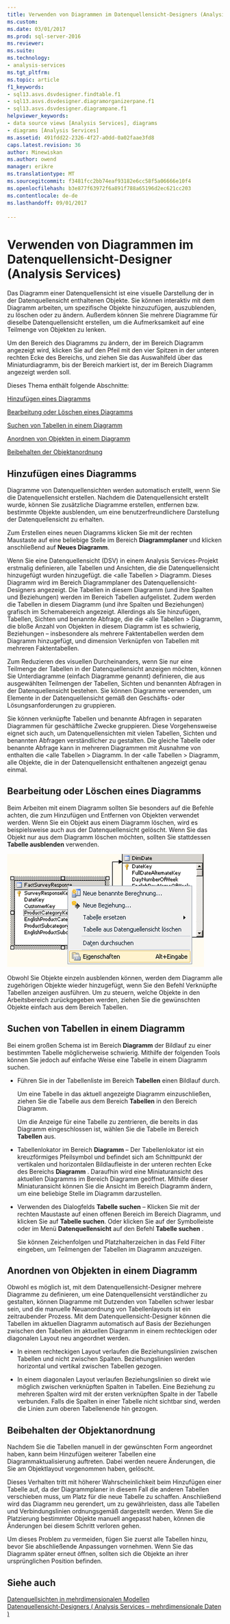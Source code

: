 ```yaml
---
title: Verwenden von Diagrammen im Datenquellensicht-Designers (Analysis Services) | Microsoft Docs
ms.custom: 
ms.date: 03/01/2017
ms.prod: sql-server-2016
ms.reviewer: 
ms.suite: 
ms.technology:
- analysis-services
ms.tgt_pltfrm: 
ms.topic: article
f1_keywords:
- sql13.asvs.dsvdesigner.findtable.f1
- sql13.asvs.dsvdesigner.diagramorganizerpane.f1
- sql13.asvs.dsvdesigner.diagrampane.f1
helpviewer_keywords:
- data source views [Analysis Services], diagrams
- diagrams [Analysis Services]
ms.assetid: 491fdd22-2326-4f27-a0dd-0a02faae3fd8
caps.latest.revision: 36
author: Minewiskan
ms.author: owend
manager: erikre
ms.translationtype: MT
ms.sourcegitcommit: f3481fcc2bb74eaf93182e6cc58f5a06666e10f4
ms.openlocfilehash: b3e877f63972f6a891f788a65196d2ec621cc203
ms.contentlocale: de-de
ms.lasthandoff: 09/01/2017

---
```

# <a name="work-with-diagrams-in-data-source-view-designer-analysis-services"></a>Verwenden von Diagrammen im Datenquellensicht-Designer (Analysis Services)
  Das Diagramm einer Datenquellensicht ist eine visuelle Darstellung der in der Datenquellensicht enthaltenen Objekte. Sie können interaktiv mit dem Diagramm arbeiten, um spezifische Objekte hinzuzufügen, auszublenden, zu löschen oder zu ändern. Außerdem können Sie mehrere Diagramme für dieselbe Datenquellensicht erstellen, um die Aufmerksamkeit auf eine Teilmenge von Objekten zu lenken.  
  
 Um den Bereich des Diagramms zu ändern, der im Bereich Diagramm angezeigt wird, klicken Sie auf den Pfeil mit den vier Spitzen in der unteren rechten Ecke des Bereichs, und ziehen Sie das Auswahlfeld über das Miniaturdiagramm, bis der Bereich markiert ist, der im Bereich Diagramm angezeigt werden soll.  
  
 Dieses Thema enthält folgende Abschnitte:  
  
 [Hinzufügen eines Diagramms](#bkmk_add)  
  
 [Bearbeitung oder Löschen eines Diagramms](#bkmk_edit)  
  
 [Suchen von Tabellen in einem Diagramm](#bkmk_findtables)  
  
 [Anordnen von Objekten in einem Diagramm](#bkmk_arrangeobjects)  
  
 [Beibehalten der Objektanordnung](#bkmk_preserve)  
  
##  <a name="bkmk_add"></a> Hinzufügen eines Diagramms  
 Diagramme von Datenquellensichten werden automatisch erstellt, wenn Sie die Datenquellensicht erstellen. Nachdem die Datenquellensicht erstellt wurde, können Sie zusätzliche Diagramme erstellen, entfernen bzw. bestimmte Objekte ausblenden, um eine benutzerfreundlichere Darstellung der Datenquellensicht zu erhalten.  
  
 Zum Erstellen eines neuen Diagramms klicken Sie mit der rechten Maustaste auf eine beliebige Stelle im Bereich **Diagrammplaner** und klicken anschließend auf **Neues Diagramm**.  
  
 Wenn Sie eine Datenquellensicht (DSV) in einem Analysis Services-Projekt erstmalig definieren, alle Tabellen und Ansichten, die die Datenquellensicht hinzugefügt wurden hinzugefügt. die \<alle Tabellen > Diagramm. Dieses Diagramm wird im Bereich Diagrammplaner des Datenquellensicht-Designers angezeigt. Die Tabellen in diesem Diagramm (und ihre Spalten und Beziehungen) werden im Bereich Tabellen aufgelistet. Zudem werden die Tabellen in diesem Diagramm (und ihre Spalten und Beziehungen) grafisch im Schemabereich angezeigt. Allerdings als Sie hinzufügen, Tabellen, Sichten und benannte Abfrage, die die \<alle Tabellen > Diagramm, die bloße Anzahl von Objekten in diesem Diagramm ist es schwierig, Beziehungen – insbesondere als mehrere Faktentabellen werden dem Diagramm hinzugefügt, und dimension Verknüpfen von Tabellen mit mehreren Faktentabellen.  
  
 Zum Reduzieren des visuellen Durcheinanders, wenn Sie nur eine Teilmenge der Tabellen in der Datenquellensicht anzeigen möchten, können Sie Unterdiagramme (einfach Diagramme genannt) definieren, die aus ausgewählten Teilmengen der Tabellen, Sichten und benannten Abfragen in der Datenquellensicht bestehen. Sie können Diagramme verwenden, um Elemente in der Datenquellensicht gemäß den Geschäfts- oder Lösungsanforderungen zu gruppieren.  
  
 Sie können verknüpfte Tabellen und benannte Abfragen in separaten Diagrammen für geschäftliche Zwecke gruppieren. Diese Vorgehensweise eignet sich auch, um Datenquellensichten mit vielen Tabellen, Sichten und benannten Abfragen verständlicher zu gestalten. Die gleiche Tabelle oder benannte Abfrage kann in mehreren Diagrammen mit Ausnahme von enthalten die \<alle Tabellen > Diagramm. In der \<alle Tabellen > Diagramm, alle Objekte, die in der Datenquellensicht enthaltenen angezeigt genau einmal.  
  
##  <a name="bkmk_edit"></a> Bearbeitung oder Löschen eines Diagramms  
 Beim Arbeiten mit einem Diagramm sollten Sie besonders auf die Befehle achten, die zum Hinzufügen und Entfernen von Objekten verwendet werden. Wenn Sie ein Objekt aus einem Diagramm löschen, wird es beispielsweise auch aus der Datenquellensicht gelöscht. Wenn Sie das Objekt nur aus dem Diagramm löschen möchten, sollten Sie stattdessen **Tabelle ausblenden** verwenden.  
  
 ![Screenshot des Diagrammarbeitsbereichs, Kontextmenü](../../analysis-services/multidimensional-models/media/ssas-olapdsv-diagram.gif "Screenshot des Diagrammarbeitsbereichs, Kontextmenü")  
  
 Obwohl Sie Objekte einzeln ausblenden können, werden dem Diagramm alle zugehörigen Objekte wieder hinzugefügt, wenn Sie den Befehl Verknüpfte Tabellen anzeigen ausführen. Um zu steuern, welche Objekte in den Arbeitsbereich zurückgegeben werden, ziehen Sie die gewünschten Objekte einfach aus dem Bereich Tabellen.  
  
##  <a name="bkmk_findtables"></a> Suchen von Tabellen in einem Diagramm  
 Bei einem großen Schema ist im Bereich **Diagramm** der Bildlauf zu einer bestimmten Tabelle möglicherweise schwierig. Mithilfe der folgenden Tools können Sie jedoch auf einfache Weise eine Tabelle in einem Diagramm suchen.  
  
-   Führen Sie in der Tabellenliste im Bereich **Tabellen** einen Bildlauf durch.  
  
     Um eine Tabelle in das aktuell angezeigte Diagramm einzuschließen, ziehen Sie die Tabelle aus dem Bereich **Tabellen** in den Bereich Diagramm.  
  
     Um die Anzeige für eine Tabelle zu zentrieren, die bereits in das Diagramm eingeschlossen ist, wählen Sie die Tabelle im Bereich **Tabellen** aus.  
  
-   Tabellenlokator im Bereich **Diagramm** – Der Tabellenlokator ist ein kreuzförmiges Pfeilsymbol und befindet sich am Schnittpunkt der vertikalen und horizontalen Bildlaufleiste in der unteren rechten Ecke des Bereichs **Diagramm** . Daraufhin wird eine Miniaturansicht des aktuellen Diagramms im Bereich Diagramm geöffnet. Mithilfe dieser Miniaturansicht können Sie die Ansicht im Bereich Diagramm ändern, um eine beliebige Stelle im Diagramm darzustellen.  
  
-   Verwenden des Dialogfelds **Tabelle suchen** – Klicken Sie mit der rechten Maustaste auf einen offenen Bereich im Bereich Diagramm, und klicken Sie auf **Tabelle suchen**. Oder klicken Sie auf der Symbolleiste oder im Menü **Datenquellensicht** auf den Befehl **Tabelle suchen** .  
  
     Sie können Zeichenfolgen und Platzhalterzeichen in das Feld Filter eingeben, um Teilmengen der Tabellen im Diagramm anzuzeigen.  
  
##  <a name="bkmk_arrangeobjects"></a> Anordnen von Objekten in einem Diagramm  
 Obwohl es möglich ist, mit dem Datenquellensicht-Designer mehrere Diagramme zu definieren, um eine Datenquellensicht verständlicher zu gestalten, können Diagramme mit Dutzenden von Tabellen schwer lesbar sein, und die manuelle Neuanordnung von Tabellenlayouts ist ein zeitraubender Prozess. Mit dem Datenquellensicht-Designer können die Tabellen im aktuellen Diagramm automatisch auf Basis der Beziehungen zwischen den Tabellen im aktuellen Diagramm in einem rechteckigen oder diagonalen Layout neu angeordnet werden.  
  
-   In einem rechteckigen Layout verlaufen die Beziehungslinien zwischen Tabellen und nicht zwischen Spalten. Beziehungslinien werden horizontal und vertikal zwischen Tabellen gezogen.  
  
-   In einem diagonalen Layout verlaufen Beziehungslinien so direkt wie möglich zwischen verknüpften Spalten in Tabellen. Eine Beziehung zu mehreren Spalten wird mit der ersten verknüpften Spalte in der Tabelle verbunden. Falls die Spalten in einer Tabelle nicht sichtbar sind, werden die Linien zum oberen Tabellenende hin gezogen.  
  
##  <a name="bkmk_preserve"></a> Beibehalten der Objektanordnung  
 Nachdem Sie die Tabellen manuell in der gewünschten Form angeordnet haben, kann beim Hinzufügen weiterer Tabellen eine Diagrammaktualisierung auftreten. Dabei werden neuere Änderungen, die Sie am Objektlayout vorgenommen haben, gelöscht.  
  
 Dieses Verhalten tritt mit höherer Wahrscheinlichkeit beim Hinzufügen einer Tabelle auf, da der Diagrammplaner in diesem Fall die anderen Tabellen verschieben muss, um Platz für die neue Tabelle zu schaffen. Anschließend wird das Diagramm neu gerendert, um zu gewährleisten, dass alle Tabellen und Verbindungslinien ordnungsgemäß dargestellt werden. Wenn Sie die Platzierung bestimmter Objekte manuell angepasst haben, können die Änderungen bei diesem Schritt verloren gehen.  
  
 Um dieses Problem zu vermeiden, fügen Sie zuerst alle Tabellen hinzu, bevor Sie abschließende Anpassungen vornehmen. Wenn Sie das Diagramm später erneut öffnen, sollten sich die Objekte an ihrer ursprünglichen Position befinden.  
  
## <a name="see-also"></a>Siehe auch  
 [Datenquellsichten in mehrdimensionalen Modellen](../../analysis-services/multidimensional-models/data-source-views-in-multidimensional-models.md)   
 [Datenquellensicht-Designers &#40; Analysis Services – mehrdimensionale Daten &#41;](http://msdn.microsoft.com/library/6f40a074-761f-440b-a999-09b755bd86ce)  
  
  

